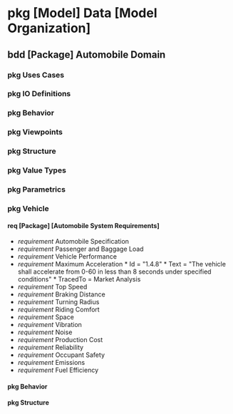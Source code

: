 # pkg [Model] Data [Model Organization] #

## bdd [Package] Automobile Domain ##

### pkg Uses Cases ##

### pkg IO Definitions ##

### pkg Behavior ###

### pkg Viewpoints ###

### pkg Structure ###

### pkg Value Types ###

### pkg Parametrics ###

### pkg Vehicle ###

#### req [Package] [Automobile System Requirements] ####

 * _requirement_ Automobile Specification
  * _requirement_ Passenger and Baggage Load
  * _requirement_ Vehicle Performance
   * _requirement_ Maximum Acceleration
    * Id = "1.4.8"
    * Text = "The vehicle shall accelerate from 0-60 in less than 8 seconds under specified conditions"
    * TracedTo = Market Analysis
   * _requirement_ Top Speed
   * _requirement_ Braking Distance
   * _requirement_ Turning Radius
  * _requirement_ Riding Comfort
   * _requirement_ Space
   * _requirement_ Vibration
   * _requirement_ Noise
  * _requirement_ Production Cost
  * _requirement_ Reliability
  * _requirement_ Occupant Safety
  * _requirement_ Emissions
  * _requirement_ Fuel Efficiency

#### pkg Behavior ####

#### pkg Structure ####

